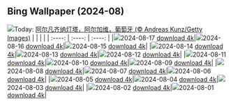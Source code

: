 ## Bing Wallpaper (2024-08)
![](https://cn.bing.com/th?id=OHR.AlfanzinaLighthouse_ZH-CN9704515669_UHD.jpg&w=1000)Today: [阿尔凡齐纳灯塔，阿尔加维，葡萄牙 (© Andreas Kunz/Getty Images)](https://cn.bing.com/th?id=OHR.AlfanzinaLighthouse_ZH-CN9704515669_UHD.jpg)
|      |      |      |
| :----: | :----: | :----: |
|![](https://cn.bing.com/th?id=OHR.AlfanzinaLighthouse_ZH-CN9704515669_UHD.jpg&pid=hp&w=384&h=216&rs=1&c=4)2024-08-17 [download 4k](https://cn.bing.com/th?id=OHR.AlfanzinaLighthouse_ZH-CN9704515669_UHD.jpg)|![](https://cn.bing.com/th?id=OHR.JapanRollerCoaster_ZH-CN7954058301_UHD.jpg&pid=hp&w=384&h=216&rs=1&c=4)2024-08-16 [download 4k](https://cn.bing.com/th?id=OHR.JapanRollerCoaster_ZH-CN7954058301_UHD.jpg)|![](https://cn.bing.com/th?id=OHR.HangCave_ZH-CN9217507365_UHD.jpg&pid=hp&w=384&h=216&rs=1&c=4)2024-08-15 [download 4k](https://cn.bing.com/th?id=OHR.HangCave_ZH-CN9217507365_UHD.jpg)|
|![](https://cn.bing.com/th?id=OHR.WatarrkaLizard_ZH-CN7974623468_UHD.jpg&pid=hp&w=384&h=216&rs=1&c=4)2024-08-14 [download 4k](https://cn.bing.com/th?id=OHR.WatarrkaLizard_ZH-CN7974623468_UHD.jpg)|![](https://cn.bing.com/th?id=OHR.DugiOtokCroatia_ZH-CN7791404392_UHD.jpg&pid=hp&w=384&h=216&rs=1&c=4)2024-08-13 [download 4k](https://cn.bing.com/th?id=OHR.DugiOtokCroatia_ZH-CN7791404392_UHD.jpg)|![](https://cn.bing.com/th?id=OHR.ElephantsAmboseli_ZH-CN7596989061_UHD.jpg&pid=hp&w=384&h=216&rs=1&c=4)2024-08-12 [download 4k](https://cn.bing.com/th?id=OHR.ElephantsAmboseli_ZH-CN7596989061_UHD.jpg)|
|![](https://cn.bing.com/th?id=OHR.TofinoVancouver_ZH-CN6920493172_UHD.jpg&pid=hp&w=384&h=216&rs=1&c=4)2024-08-11 [download 4k](https://cn.bing.com/th?id=OHR.TofinoVancouver_ZH-CN6920493172_UHD.jpg)|![](https://cn.bing.com/th?id=OHR.JoshuaTreeNP_ZH-CN5917576674_UHD.jpg&pid=hp&w=384&h=216&rs=1&c=4)2024-08-10 [download 4k](https://cn.bing.com/th?id=OHR.JoshuaTreeNP_ZH-CN5917576674_UHD.jpg)|![](https://cn.bing.com/th?id=OHR.IncaRuinPeru_ZH-CN5068602301_UHD.jpg&pid=hp&w=384&h=216&rs=1&c=4)2024-08-09 [download 4k](https://cn.bing.com/th?id=OHR.IncaRuinPeru_ZH-CN5068602301_UHD.jpg)|
|![](https://cn.bing.com/th?id=OHR.SpottedOwlet_ZH-CN0841935587_UHD.jpg&pid=hp&w=384&h=216&rs=1&c=4)2024-08-08 [download 4k](https://cn.bing.com/th?id=OHR.SpottedOwlet_ZH-CN0841935587_UHD.jpg)|![](https://cn.bing.com/th?id=OHR.MichiganLighthouse_ZH-CN0581377136_UHD.jpg&pid=hp&w=384&h=216&rs=1&c=4)2024-08-07 [download 4k](https://cn.bing.com/th?id=OHR.MichiganLighthouse_ZH-CN0581377136_UHD.jpg)|![](https://cn.bing.com/th?id=OHR.MolokiniHawaii_ZH-CN0375050872_UHD.jpg&pid=hp&w=384&h=216&rs=1&c=4)2024-08-06 [download 4k](https://cn.bing.com/th?id=OHR.MolokiniHawaii_ZH-CN0375050872_UHD.jpg)|
|![](https://cn.bing.com/th?id=OHR.HertfordshireLavender_ZH-CN9771886404_UHD.jpg&pid=hp&w=384&h=216&rs=1&c=4)2024-08-05 [download 4k](https://cn.bing.com/th?id=OHR.HertfordshireLavender_ZH-CN9771886404_UHD.jpg)|![](https://cn.bing.com/th?id=OHR.ImpalaOxpecker_ZH-CN9652434873_UHD.jpg&pid=hp&w=384&h=216&rs=1&c=4)2024-08-04 [download 4k](https://cn.bing.com/th?id=OHR.ImpalaOxpecker_ZH-CN9652434873_UHD.jpg)|![](https://cn.bing.com/th?id=OHR.WulongKarst_ZH-CN9386528384_UHD.jpg&pid=hp&w=384&h=216&rs=1&c=4)2024-08-03 [download 4k](https://cn.bing.com/th?id=OHR.WulongKarst_ZH-CN9386528384_UHD.jpg)|
|![](https://cn.bing.com/th?id=OHR.TrunkBay_ZH-CN9268190655_UHD.jpg&pid=hp&w=384&h=216&rs=1&c=4)2024-08-02 [download 4k](https://cn.bing.com/th?id=OHR.TrunkBay_ZH-CN9268190655_UHD.jpg)|![](https://cn.bing.com/th?id=OHR.KaptaiLake_ZH-CN9085738832_UHD.jpg&pid=hp&w=384&h=216&rs=1&c=4)2024-08-01 [download 4k](https://cn.bing.com/th?id=OHR.KaptaiLake_ZH-CN9085738832_UHD.jpg)|